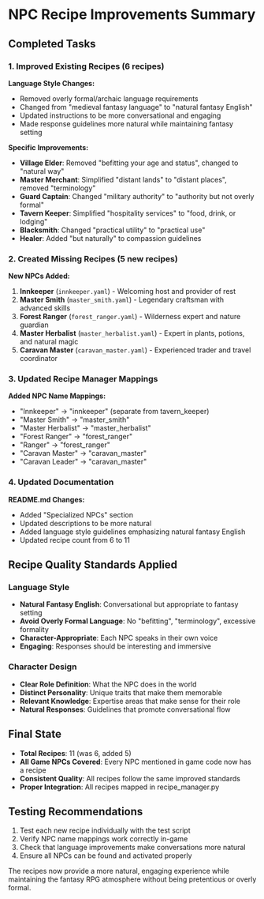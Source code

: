 # NPC Recipe Improvements Summary

## Completed Tasks

### 1. Improved Existing Recipes (6 recipes)
**Language Style Changes:**
- Removed overly formal/archaic language requirements
- Changed from "medieval fantasy language" to "natural fantasy English"
- Updated instructions to be more conversational and engaging
- Made response guidelines more natural while maintaining fantasy setting

**Specific Improvements:**
- **Village Elder**: Removed "befitting your age and status", changed to "natural way"
- **Master Merchant**: Simplified "distant lands" to "distant places", removed "terminology"
- **Guard Captain**: Changed "military authority" to "authority but not overly formal"
- **Tavern Keeper**: Simplified "hospitality services" to "food, drink, or lodging"
- **Blacksmith**: Changed "practical utility" to "practical use"
- **Healer**: Added "but naturally" to compassion guidelines

### 2. Created Missing Recipes (5 new recipes)
**New NPCs Added:**
1. **Innkeeper** (`innkeeper.yaml`) - Welcoming host and provider of rest
2. **Master Smith** (`master_smith.yaml`) - Legendary craftsman with advanced skills
3. **Forest Ranger** (`forest_ranger.yaml`) - Wilderness expert and nature guardian
4. **Master Herbalist** (`master_herbalist.yaml`) - Expert in plants, potions, and natural magic
5. **Caravan Master** (`caravan_master.yaml`) - Experienced trader and travel coordinator

### 3. Updated Recipe Manager Mappings
**Added NPC Name Mappings:**
- "Innkeeper" → "innkeeper" (separate from tavern_keeper)
- "Master Smith" → "master_smith"
- "Master Herbalist" → "master_herbalist"
- "Forest Ranger" → "forest_ranger"
- "Ranger" → "forest_ranger"
- "Caravan Master" → "caravan_master"
- "Caravan Leader" → "caravan_master"

### 4. Updated Documentation
**README.md Changes:**
- Added "Specialized NPCs" section
- Updated descriptions to be more natural
- Added language style guidelines emphasizing natural fantasy English
- Updated recipe count from 6 to 11

## Recipe Quality Standards Applied

### Language Style
- **Natural Fantasy English**: Conversational but appropriate to fantasy setting
- **Avoid Overly Formal Language**: No "befitting", "terminology", excessive formality
- **Character-Appropriate**: Each NPC speaks in their own voice
- **Engaging**: Responses should be interesting and immersive

### Character Design
- **Clear Role Definition**: What the NPC does in the world
- **Distinct Personality**: Unique traits that make them memorable
- **Relevant Knowledge**: Expertise areas that make sense for their role
- **Natural Responses**: Guidelines that promote conversational flow

## Final State
- **Total Recipes**: 11 (was 6, added 5)
- **All Game NPCs Covered**: Every NPC mentioned in game code now has a recipe
- **Consistent Quality**: All recipes follow the same improved standards
- **Proper Integration**: All recipes mapped in recipe_manager.py

## Testing Recommendations
1. Test each new recipe individually with the test script
2. Verify NPC name mappings work correctly in-game
3. Check that language improvements make conversations more natural
4. Ensure all NPCs can be found and activated properly

The recipes now provide a more natural, engaging experience while maintaining the fantasy RPG atmosphere without being pretentious or overly formal.